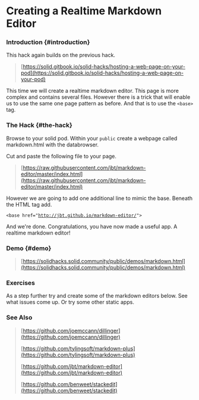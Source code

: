 # Creating a Realtime Markdown Editor

### Introduction {#introduction}

This hack again builds on the previous hack.

> [https://solid.gitbook.io/solid-hacks/hosting-a-web-page-on-your-pod](https://solid.gitbook.io/solid-hacks/hosting-a-web-page-on-your-pod)

This time we will create a realtime markdown editor.  This page is more complex and contains several files.  However there is a trick that will enable us to use the same one page pattern as before.  And that is to use the `<base>` tag.

### The Hack {#the-hack}

Browse to your solid pod.  Within your `public` create a webpage called markdown.html with the databrowser.

Cut and paste the following file to your page. 

> [https://raw.githubusercontent.com/jbt/markdown-editor/master/index.html](https://raw.githubusercontent.com/jbt/markdown-editor/master/index.html)

However we are going to add one additional line to mimic the base.  Beneath the HTML tag add.

`<base href="`[`http://jbt.github.io/markdown-editor/`](http://jbt.github.io/markdown-editor/)`">`

And we're done.  Congratulations, you have now made a useful app.  A realtime markdown editor!

### Demo {#demo}

> [https://solidhacks.solid.community/public/demos/markdown.html](https://solidhacks.solid.community/public/demos/markdown.html)

### Exercises

As a step further try and create some of the markdown editors below.  See what issues come up.  Or try some other static apps.

### See Also

> [https://github.com/joemccann/dillinger](https://github.com/joemccann/dillinger)
>
> [https://github.com/tylingsoft/markdown-plus](https://github.com/tylingsoft/markdown-plus)
>
> [https://github.com/jbt/markdown-editor](https://github.com/jbt/markdown-editor)
>
> [https://github.com/benweet/stackedit](https://github.com/benweet/stackedit)

